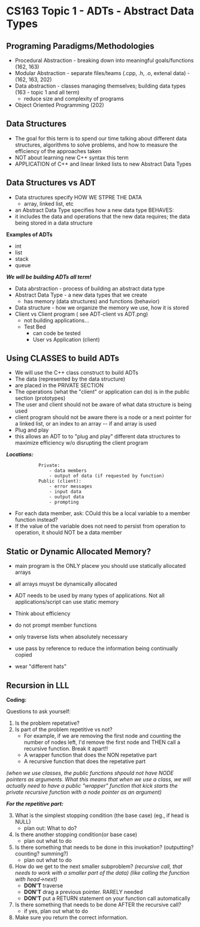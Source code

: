 CS163 Topic 1 - ADTs - Abstract Data Types
==========================================
	
Programing Paradigms/Methodologies
----------------------------------- 
+ Procedural Abstraction - breaking down into meaningful goals/functions (162, 163)
+ Modular Abstraction - separate files/teams (.cpp, .h, .o, extenal data) - (162, 163, 202)
+ Data abstraction - classes managing themselves; building data types (163 - topic 1 and all term)
  - reduce size and complexity of programs
+ Object Oriented Programming (202)

Data Structures
---------------
+ The goal for this term is to spend our time talking about different data structures,
  algorithms to solve problems, and how to measure the efficiency of the approaches taken
+ NOT about learning new C++ syntax this term
+ APPLICATION of C++ and linear linked lists to new Abstract Data Types

		
Data Structures vs ADT
----------------------
+ Data structures specify HOW WE STPRE THE DATA
  - array, linked list, etc
+ an Abstract Data Type specifies how a new data type BEHAVES:
+ it includes the data and operations that the new data requires;
  the data being stored in a data structure

**Examples of ADTs**
+ int
+ list
+ stack
+ queue
		
***We will be building ADTs all term!***

+ Data abrstraction - process of building an abstract data type
+ Abstract Data Type - a new data types that we create
  - has memory (data structures)  and functions (behavior)
+ Data structure - how we organize the memory we use, how it is stored
+ Client vs Client program ( see ADT-client vs ADT.png)
  - not building applications...
  - Test Bed
    * can code be tested
    * User vs Application (client)

Using CLASSES to build ADTs
---------------------------
+ We will use the C++ class construct to build ADTs
+ The data (represented by the data structure)
+ are placed in the PRIVATE SECTION
+ The operations (what the "client" or application can do) is in the
  public section (prototypes)
+ The user and client should not be aware of what data structure is being used
+ client program should not be aware there is a node or a next pointer
  for a linked list, or an index to an array -- if and array is used
+ Plug and play
+ this allows an ADT to to "plug and play" different data structures
  to maximize efficiency w/o disrupting the client program

***Locations:***
```
			Private:
				- data members
				- output of data (if requested by function)
			Public (client):
				- error messages
				- input data
				- output data 
				- prompting
```
+ For each data member, ask: COuld this be a local variable to a member function
  instead?
+ If the value of the variable does not need to persist from operation
  to operation, it should NOT be a data member

Static or Dynamic Allocated Memory?
-----------------------------------
+ main program is the ONLY placew you should use statically allocated arrays
+ all arrays muyst be dynamically allocated
+ ADT needs to be used by many types of applications. Not all applications/script
  can use static memory

+ Think about efficiency
+ do not prompt member functions
+ only traverse lists when absolutely necessary
+ use pass by reference to reduce the information being continually copied
+ wear "different hats"
	

## Recursion in LLL

**Coding:**

Questions to ask yourself:

1. Is the problem repetative?
2. Is part of the problem repetitive vs not?
   - For example, if we are removing the first node and
     counting the number of nodes left, I'd remove the first node
     and THEN call a recursive function. Break it apart!!
   - A wrapper function that does the NON repetative part
   - A recursive function that does the repetative part
		
 *(when we use classes, the public functions shpould not have NODE pointers
  as arguments. What this means that when we use a class, we will actually need to have
  a public "wrapper" function that kick starts the private recursive function with a node
  pointer as an argument)*

***For the repetitive part:***
		
3. What is the simplest stopping condition (the base case)
   (eg., if head is NULL)
   - plan out: What to do?
4. Is there another stopping condition(or base case)
   - plan out what to do
5. Is there something that needs to be done in this invokation?
   (outputting? counting? summing?)
   - plan out what to do
6. How do we get to the next smaller subproblem?
   *(recursive call, that needs to work with a smaller part of the data)*
   *(like calling the function with head->next)*
   - **DON'T** traverse
   - **DON'T** drag a previous pointer. RARELY needed
   - **DON'T** put a RETURN statement on your function call automatically
7. Is there something that needs to be done AFTER the recursive call?
   - if yes, plan out what to do
8. Make sure you return the correct information.

<!--stackedit_data:
eyJoaXN0b3J5IjpbMTg4MTc4NjUzNF19
-->